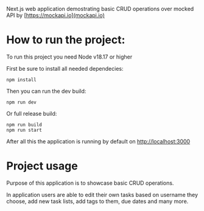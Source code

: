 Next.js web application demostrating basic CRUD operations over mocked API by [https://mockapi.io](mockapi.io)

# How to run the project:
To run this project you need Node v18.17 or higher

First be sure to install all needed dependecies:
```
npm install
```
Then you can run the dev build:
```
npm run dev
```
Or full release build:
```
npm run build
npm run start
```

After all this the application is running by default on [http://localhost:3000](http://localhost:3000)

# Project usage

Purpose of this application is to showcase basic CRUD operations.

In application users are able to edit their own tasks based on username they choose, add new task lists, add tags to them, due dates and many more.